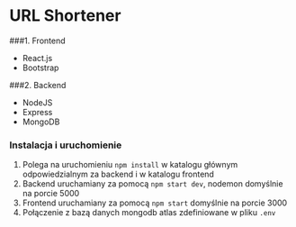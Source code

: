 # URL Shortener

###1. Frontend
- React.js
- Bootstrap

###2. Backend
- NodeJS
- Express
- MongoDB


### Instalacja i uruchomienie
1. Polega na uruchomieniu `npm install`  w katalogu głównym odpowiedzialnym za backend i w katalogu frontend
2.  Backend uruchamiany za pomocą `npm start dev`, nodemon domyślnie na porcie 5000
3. Frontend uruchamiany za pomocą `npm start` domyślnie na porcie 3000
4. Połączenie z bazą danych mongodb atlas zdefiniowane w pliku `.env`

